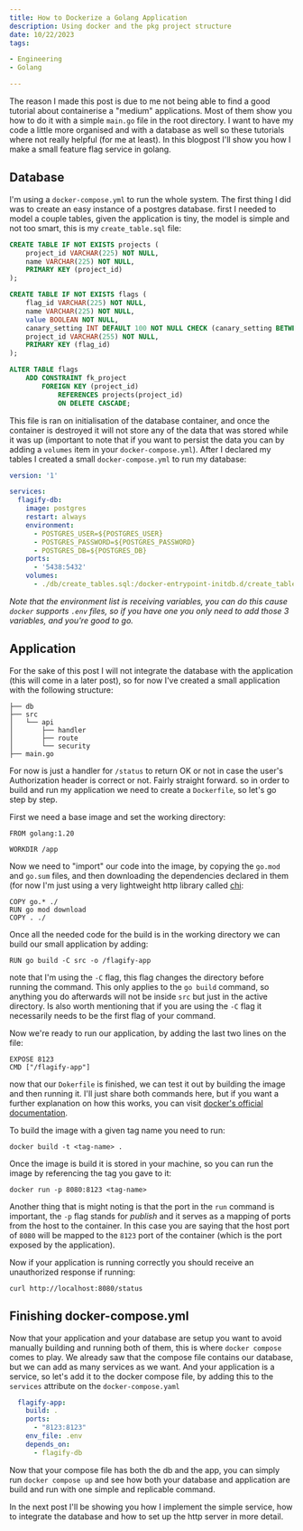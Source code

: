 ```yaml
---
title: How to Dockerize a Golang Application
description: Using docker and the pkg project structure
date: 10/22/2023
tags:

- Engineering
- Golang

---
```


The reason I made this post is due to me not being able to find a good tutorial about containerise a "medium"
applications. Most of them show you how to do it with a simple `main.go` file in the root directory. I want to have my
code a little more organised and with a database as well so these tutorials where not really helpful (for me at
least). In this blogpost I'll show you how I make a small feature flag service in golang.

## Database

I'm using a `docker-compose.yml` to run the whole system. The first thing I did was to create an easy instance of a
postgres database. first I needed to model a couple tables, given the application is tiny, the model is simple
and not too smart, this is my `create_table.sql` file:

```sql
CREATE TABLE IF NOT EXISTS projects (
    project_id VARCHAR(225) NOT NULL,
    name VARCHAR(225) NOT NULL,
    PRIMARY KEY (project_id)
);

CREATE TABLE IF NOT EXISTS flags (
    flag_id VARCHAR(225) NOT NULL,
    name VARCHAR(225) NOT NULL,
    value BOOLEAN NOT NULL,
    canary_setting INT DEFAULT 100 NOT NULL CHECK (canary_setting BETWEEN 1 AND 100),
    project_id VARCHAR(255) NOT NULL,
    PRIMARY KEY (flag_id)
);

ALTER TABLE flags
    ADD CONSTRAINT fk_project
        FOREIGN KEY (project_id)
            REFERENCES projects(project_id)
            ON DELETE CASCADE;
```

This file is ran on initialisation of the database container, and once the container is destroyed it will not store any
of the data that was stored while it was up (important to note that if you want to persist the data you can by adding
a `volumes` item in your `docker-compose.yml`). After I declared my tables I created a small `docker-compose.yml` to run
my database:

```yaml
version: '1'

services:
  flagify-db:
    image: postgres
    restart: always
    environment:
      - POSTGRES_USER=${POSTGRES_USER}
      - POSTGRES_PASSWORD=${POSTGRES_PASSWORD}
      - POSTGRES_DB=${POSTGRES_DB}
    ports:
      - '5438:5432'
    volumes:
      - ./db/create_tables.sql:/docker-entrypoint-initdb.d/create_tables.sql
```

_Note that the environment list is receiving variables, you can do this cause `docker` supports `.env` files, so if you
have one you only need to add those 3 variables, and you're good to go._

## Application

For the sake of this post I will not integrate the database with the application (this will come in a later post), so
for now I've created a small application with the following structure:

```
├── db
├── src
│   └── api
│       ├── handler
│       ├── route
│       └── security
├── main.go
```

For now is just a handler for `/status` to return OK or not in case the user's Authorization header is correct or not.
Fairly straight forward. so in order to build and run my application we need to create a `Dockerfile`, so let's go step
by step.

First we need a base image and set the working directory:

```
FROM golang:1.20

WORKDIR /app
```

Now we need to "import" our code into the image, by copying the `go.mod` and `go.sum` files, and then downloading the
dependencies declared in them (for now I'm just using a very lightweight http library
called [chi](https://github.com/go-chi/chi/):

```
COPY go.* ./
RUN go mod download
COPY . ./
```

Once all the needed code for the build is in the working directory we can build our small application by adding:

```
RUN go build -C src -o /flagify-app
```

note that I'm using the `-C` flag, this flag changes the directory before running the command. This only applies to
the `go build` command, so anything you do afterwards will not be inside `src` but just in the active directory. Is also
worth mentioning that if you are using the `-C` flag it necessarily needs to be the first flag of your command.

Now we're ready to run our application, by adding the last two lines on the file:

```
EXPOSE 8123
CMD ["/flagify-app"]
```

now that our `Dokerfile` is finished, we can test it out by building the image and then running it. I'll just share both
commands here, but if you want a further explanation on how this works, you can
visit [docker's official documentation](https://docs.docker.com/get-started/02_our_app/).

To build the image with a given tag name you need to run:

```
docker build -t <tag-name> .
```

Once the image is build it is stored in your machine, so you can run the image by referencing the tag you gave to it:

```
docker run -p 8080:8123 <tag-name>
```

Another thing that is might noting is that the port in the `run` command is important, the `-p` flag stands for
_publish_ and it serves as a mapping of ports from the host to the container. In this case you are saying that the host
port of `8080` will be mapped to the `8123` port of the container (which is the port exposed by the application).

Now if your application is running correctly you should receive an unauthorized response if running:

```
curl http://localhost:8080/status
```

## Finishing docker-compose.yml

Now that your application and your database are setup you want to avoid manually building and running both of them, this
is where `docker compose` comes to play. We already saw that the compose file contains our database, but we can add as
many services as we want. And your application is a service, so let's add it to the docker compose file, by adding this
to the `services` attribute on the `docker-compose.yaml`

```yaml
  flagify-app:
    build: .
    ports:
      - "8123:8123"
    env_file: .env
    depends_on:
      - flagify-db
```

Now that your compose file has both the db and the app, you can simply run `docker compose up` and see how both your
database and application are build and run with one simple and replicable command.

In the next post I'll be showing you how I implement the simple service, how to integrate the database and how to set up
the http server in more detail.

